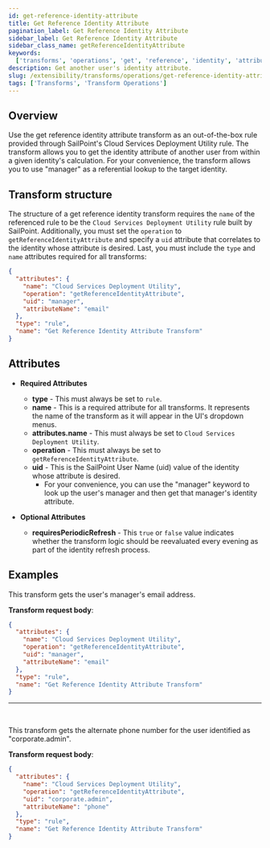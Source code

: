 ```yaml
---
id: get-reference-identity-attribute
title: Get Reference Identity Attribute
pagination_label: Get Reference Identity Attribute
sidebar_label: Get Reference Identity Attribute
sidebar_class_name: getReferenceIdentityAttribute
keywords:
  ['transforms', 'operations', 'get', 'reference', 'identity', 'attribute']
description: Get another user's identity attribute.
slug: /extensibility/transforms/operations/get-reference-identity-attribute
tags: ['Transforms', 'Transform Operations']
---
```


## Overview

Use the get reference identity attribute transform as an out-of-the-box rule provided through SailPoint's Cloud Services Deployment Utility rule. The transform allows you to get the identity attribute of another user from within a given identity's calculation. For your convenience, the transform allows you to use "manager" as a referential lookup to the target identity.

## Transform structure

The structure of a get reference identity transform requires the `name` of the referenced rule to be the `Cloud Services Deployment Utility` rule built by SailPoint. Additionally, you must set the `operation` to `getReferenceIdentityAttribute` and specify a `uid` attribute that correlates to the identity whose attribute is desired. Last, you must include the `type` and `name` attributes required for all transforms:

```json
{
  "attributes": {
    "name": "Cloud Services Deployment Utility",
    "operation": "getReferenceIdentityAttribute",
    "uid": "manager",
    "attributeName": "email"
  },
  "type": "rule",
  "name": "Get Reference Identity Attribute Transform"
}
```

## Attributes

- **Required Attributes**

  - **type** - This must always be set to `rule`.
  - **name** - This is a required attribute for all transforms. It represents the name of the transform as it will appear in the UI's dropdown menus.
  - **attributes.name** - This must always be set to `Cloud Services Deployment Utility`.
  - **operation** - This must always be set to `getReferenceIdentityAttribute`.
  - **uid** - This is the SailPoint User Name (uid) value of the identity whose attribute is desired.
    - For your convenience, you can use the "manager" keyword to look up the user's manager and then get that manager's identity attribute.

- **Optional Attributes**
  - **requiresPeriodicRefresh** - This `true` or `false` value indicates whether the transform logic should be reevaluated every evening as part of the identity refresh process.

## Examples

This transform gets the user's manager's email address.

**Transform request body**:

```json
{
  "attributes": {
    "name": "Cloud Services Deployment Utility",
    "operation": "getReferenceIdentityAttribute",
    "uid": "manager",
    "attributeName": "email"
  },
  "type": "rule",
  "name": "Get Reference Identity Attribute Transform"
}
```

---

<p>&nbsp;</p>

This transform gets the alternate phone number for the user identified as "corporate.admin".

**Transform request body**:

```json
{
  "attributes": {
    "name": "Cloud Services Deployment Utility",
    "operation": "getReferenceIdentityAttribute",
    "uid": "corporate.admin",
    "attributeName": "phone"
  },
  "type": "rule",
  "name": "Get Reference Identity Attribute Transform"
}
```
